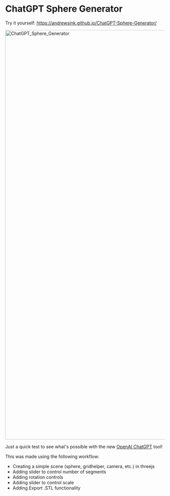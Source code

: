 # ChatGPT Sphere Generator

Try it yourself: https://andrewsink.github.io/ChatGPT-Sphere-Generator/

<img width="1289" alt="ChatGPT_Sphere_Generator" src="https://user-images.githubusercontent.com/46334898/213886264-e3be657f-082d-4f23-8c57-b17251700b1a.png">

Just a quick test to see what's possible with the new [OpenAI ChatGPT](https://chat.openai.com/chat) tool! 

This was made using the following workflow: 
* Creating a simple scene (sphere, gridhelper, camera, etc.) in threejs
* Adding slider to control number of segments
* Adding rotation controls
* Adding slider to control scale
* Adding Export .STL functionality

